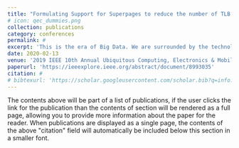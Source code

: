 ```yaml
---
title: "Formulating Support for Superpages to reduce the number of TLB Faults in Contiguous Virtual Memory Space"
# icon: qec_dummies.png
collection: publications
category: conferences
permalink: #
excerpt: 'This is the era of Big Data. We are surrounded by the technologies which targets and aim at processing huge amount of data around us. RAM size has been increased to accommodate and process these huge data for better performance. But there is a bottle neck of TLB tables which cannot accommodate the resulting large set of page table entries PTEs. But this problem could be solved by using the large page size with a smaller number of TLB entries. These are called superpages. This project aims at implementing the algorithm with which the management of these superpages done efficiently so that RAM are fully and efficiently used for modern Large data computing.'
date: 2020-02-13
venue: '2019 IEEE 10th Annual Ubiquitous Computing, Electronics & Mobile Communication Conference'
paperurl: 'https://ieeexplore.ieee.org/abstract/document/8993035'
citation: #
# bibtexurl: 'https://scholar.googleusercontent.com/scholar.bib?q=info:_Vkl2Q1BGWUJ:scholar.google.com/&output=citation&scisdr=CgJN25qjEIuy7q_iPtI:AAZF9b8AAAAAaBjkJtKf9WiD2NpxhDnjvi60EZM&scisig=AAZF9b8AAAAAaBjkJniHUW5S5qC9L3IRbOox-D8&scisf=4&ct=citation&cd=-1&hl=en'
---
```


The contents above will be part of a list of publications, if the user clicks the link for the publication than the contents of section will be rendered as a full page, allowing you to provide more information about the paper for the reader. When publications are displayed as a single page, the contents of the above "citation" field will automatically be included below this section in a smaller font.
